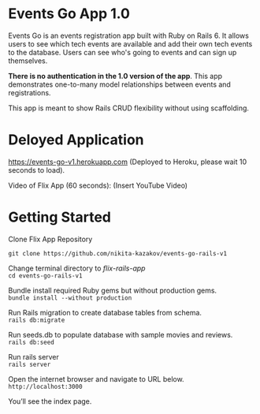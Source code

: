 # Events Go App 1.0
Events Go is an events registration app built with Ruby on Rails 6. It allows users to see which tech events are available and add their own tech events to the database. Users can see who's going to events and can sign up themselves.

 **There is no authentication in the 1.0 version of the app**. This app demonstrates one-to-many model relationships between events and registrations.

This app is meant to show Rails CRUD flexibility without using scaffolding.

# Deloyed Application

https://events-go-v1.herokuapp.com
(Deployed to Heroku, please wait 10 seconds to load).


Video of Flix App  (60 seconds):
(Insert YouTube Video)

# Getting Started

Clone Flix App Repository

`git clone https://github.com/nikita-kazakov/events-go-rails-v1`

Change terminal directory to _flix-rails-app_  
`cd events-go-rails-v1`

Bundle install required Ruby gems but without production gems.  
`bundle install --without production`

Run Rails migration to create database tables from schema.  
`rails db:migrate`

Run seeds.db to populate database with sample movies and reviews.  
`rails db:seed`

Run rails server  
`rails server`

Open the internet browser and navigate to URL below.  
`http://localhost:3000`

You’ll see the index page.

